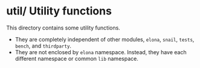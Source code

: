 # util/ Utility functions

This directory contains some utility functions.

- They are completely independent of other modules, `elona`, `snail`, `tests`, `bench`, and `thirdparty`.
- They are not enclosed by `elona` namespace. Instead, they have each different namespace or common `lib` namespace.
